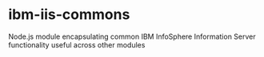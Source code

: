 # ibm-iis-commons
Node.js module encapsulating common IBM InfoSphere Information Server functionality useful across other modules
